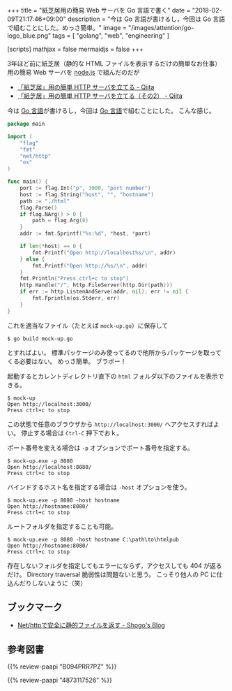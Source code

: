 +++
title = "紙芝居用の簡易 Web サーバを Go 言語で書く"
date = "2018-02-09T21:17:46+09:00"
description = "今は Go 言語が書けるし，今回は Go 言語で組むことにした。めっさ簡単。"
image = "/images/attention/go-logo_blue.png"
tags = [ "golang", "web", "engineering" ]

[scripts]
  mathjax = false
  mermaidjs = false
+++

3年ほど前に紙芝居（静的な HTML ファイルを表示するだけの簡単なお仕事）用の簡易 Web サーバを [node.js] で組んだのだが

- [「紙芝居」用の簡単 HTTP サーバを立てる - Qiita](https://qiita.com/spiegel-im-spiegel/items/38b2e0b16ffc4f3548b3)
- [「紙芝居」用の簡単 HTTP サーバを立てる（その2） - Qiita](https://qiita.com/spiegel-im-spiegel/items/1a806ad8a9c38a0d7b70)

今は [Go 言語]が書けるし，今回は [Go 言語]で組むことにした。
こんな感じ。

```go
package main

import (
	"flag"
	"fmt"
	"net/http"
	"os"
)

func main() {
	port := flag.Int("p", 3000, "port number")
	host := flag.String("host", "", "hostname")
	path := "./html"
	flag.Parse()
	if flag.NArg() > 0 {
		path = flag.Arg(0)
	}
	addr := fmt.Sprintf("%s:%d", *host, *port)

	if len(*host) == 0 {
		fmt.Printf("Open http://localhost%s/\n", addr)
	} else {
		fmt.Printf("Open http://%s/\n", addr)
	}
	fmt.Println("Press ctrl+c to stop")
	http.Handle("/", http.FileServer(http.Dir(path)))
	if err := http.ListenAndServe(addr, nil); err != nil {
		fmt.Fprintln(os.Stderr, err)
	}
}
```

これを適当なファイル（たとえば `mock-up.go`）に保存して

```text
$ go build mock-up.go
```

とすればよい。
標準パッケージのみ使ってるので他所からパッケージを取ってくる必要はない。
めっさ簡単。
ブラボー！

起動するとカレントディレクトリ直下の `html` フォルダ以下のファイルを表示できる。

```text
$ mock-up
Open http://localhost:3000/
Press ctrl+c to stop
```

この状態で任意のブラウザから `http://localhost:3000/` へアクセスすればよい。
停止する場合は `Ctrl-C` 押下でおｋ。

ポート番号を変える場合は `-p` オプションでポート番号を指定する。

```text
$ mock-up.exe -p 8080
Open http://localhost:8080/
Press ctrl+c to stop
```

バインドするホスト名を指定する場合は `-host` オプションを使う。

```text
$ mock-up.exe -p 8080 -host hostname
Open http://hostname:8080/
Press ctrl+c to stop
```

ルートフォルダを指定することも可能。

```text
$ mock-up.exe -p 8080 -host hostname C:\path\to\htmlpub
Open http://hostname:8080/
Press ctrl+c to stop
```

存在しないフォルダを指定してもエラーにならず，アクセスしても 404 が返るだけ。
Directory traversal 脆弱性は問題ないと思う。
こっそり他人の PC に仕込んだりしないように（笑）

## ブックマーク

- [Net/httpで安全に静的ファイルを返す - Shogo's Blog](https://shogo82148.github.io/blog/2016/04/13/serving-static-files-in-golang/)

[Go 言語]: https://golang.org/ "The Go Programming Language"
[node.js]: https://nodejs.org/en/

## 参考図書

{{% review-paapi "B094PRR7PZ" %}} <!-- プログラミング言語Go -->

{{% review-paapi "4873117526" %}} <!-- Go言語によるWebアプリケーション開発 -->
